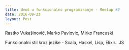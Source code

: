 ```yaml
---
title: Uvod u funkcionalno programiranje - Meetup #2
date: 2016-09-23
layout: Post
---
```


Rastko Vukašinović, Marko Pavlovic, Mirko Francuski

Funkcionalni stil kroz jezike - Scala, Haskel, Lisp, Elixir.. JS